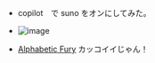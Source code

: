 * copilot　で suno をオンにしてみた。
* ![image](https://github.com/jamad/jamad.github.io/assets/949913/2b1ac7e6-a7c6-425d-9c92-37dd7f787f42)


* [Alphabetic Fury](https://suno.com/song/e96a0733-e9da-4dec-a97d-261655df1bd2)  カッコイイじゃん！

